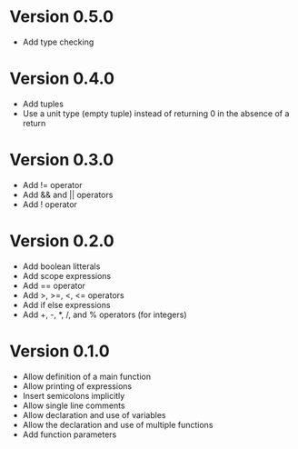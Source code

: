 # Version 0.5.0

- Add type checking

# Version 0.4.0

- Add tuples
- Use a unit type (empty tuple) instead of returning 0 in the absence of a return

# Version 0.3.0

- Add != operator
- Add && and || operators
- Add ! operator

# Version 0.2.0

- Add boolean litterals
- Add scope expressions
- Add == operator
- Add >, >=, <, <= operators
- Add if else expressions
- Add +, -, *, /, and % operators (for integers)

# Version 0.1.0

- Allow definition of a main function
- Allow printing of expressions
- Insert semicolons implicitly
- Allow single line comments
- Allow declaration and use of variables
- Allow the declaration and use of multiple functions
- Add function parameters
